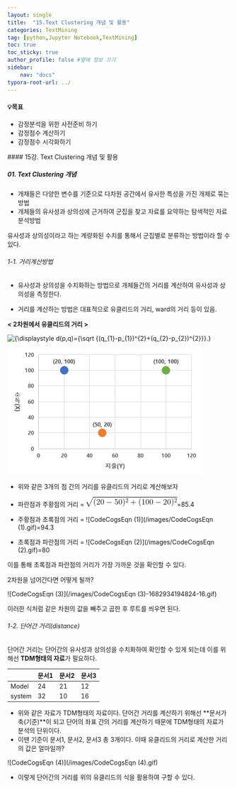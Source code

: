 ```yaml
---
layout: single
title:  "15.Text Clustering 개념 및 활용"
categories: TextMining
tag: [python,Jupyter Notebook,TextMining]
toc: true
toc_sticky: true
author_profile: false #옆에 정보 끄기
sidebar: 
    nav: "docs"
typora-root-url: ../
---
```


<div class="notice--info">
<h4>💡목표</h4>
<ul>
    <li>감정분석을 위한 사전준비 하기</li>
    <li>감정점수 계산하기</li>
    <li>감정점수 시각화하기</li>
</ul>
</div>
#### 15강. Text Clustering 개념 및 활용

##### 01. Text Clustering 개념

* 개채들은 다양한 변수를 기준으로 다차원 공간에서 유사한 특성을 가진 개체로 묶는 방법
* 개체들의 유사성과 상의성에 근거하여 군집을 찾고 자료를 요약하는 탐색적인 자료분석방법

유사성과 상의성이라고 하는 계량화된 수치를  통해서 군집별로 분류하는 방법이라 할 수 있다.

###### 1-1. 거리계산방법

* 유사성과 상의성을 수치화하는 방법으로 개체들간의 거리를 계산하여 유사성과 상의성을 측정한다.

* 거리를 계산하는 방법은 대표적으로 유클리드의 거리, ward의 거리 등이 있음.



**< 2차원에서 유클리드의 거리 >**

![{\displaystyle d(p,q)={\sqrt {(q_{1}-p_{1})^{2}+(q_{2}-p_{2})^{2}}}.}](https://wikimedia.org/api/rest_v1/media/math/render/svg/2e0c9ce1b3455cb9e92c6bad6684dbda02f69c82)

![image-20230501183343461](/images/image-20230501183343461.png)

* 위와 같은 3개의 점 간의 거리를 유클리드의 거리로 계산해보자
* 파란점과 주황점의 거리 = ![CodeCogsEqn](/images/CodeCogsEqn.gif)=85.4
* 주황점과 초록점의 거리 = ![CodeCogsEqn (1)](/images/CodeCogsEqn (1).gif)=94.3

* 초록점과 파란점의 거리 = ![CodeCogsEqn (2)](/images/CodeCogsEqn (2).gif)=80

이를 통해 초록점과 파란점의 거리가 가장 가까운 것을 확인할 수 있다.

2차원을 넘어간다면 어떻게 될까? 

![CodeCogsEqn (3)](/images/CodeCogsEqn (3)-1682934194824-16.gif)

이러한 식처럼 같은 차원의 값을 빼주고 곱한 후 루트를 씌우면 된다.



###### 1-2. 단어간 거리(distance)

단어간 거리는 단어간의 유사성과 상의성을 수치화하여 확인할 수 있게 되는데 이를 위해선 **TDM형태의 자료**가 필요하다.

|        | 문서1 | 문서2 | 문서3 |
| ------ | ----- | ----- | ----- |
| Model  | 24    | 21    | 12    |
| system | 32    | 10    | 16    |

* 위와 같은 자료가 TDM형태의 자료이다. 단어간 거리를 계산하기 위해선 **문서가 축(기준)**이 되고 단어의 좌표 간의 거리를 계산하기 때문에 TDM형태의 자료가 분석의 단위이다.
* 이땐 기준이 문서1, 문서2, 문서3 총 3개이다. 이때 유클리드의 거리로 계산한 거리의 값은 얼마일까?

![CodeCogsEqn (4)](/images/CodeCogsEqn (4).gif)

* 이렇게 단어간의 거리를 위의 유클리드의 식을 활용하여 구할 수 있다.



